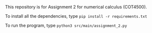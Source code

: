 This repository is for Assignment 2 for numerical calculus (COT4500).

To install all the dependencies, type `pip install -r requirements.txt`

To run the program, type `python3 src/main/assignment_2.py`
